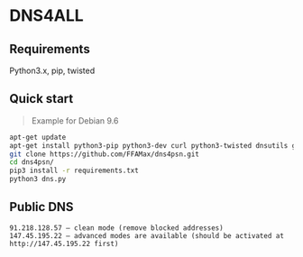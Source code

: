# DNS4ALL
## Requirements
Python3.x, pip, twisted

## Quick start
> Example for Debian 9.6

```bash
apt-get update
apt-get install python3-pip python3-dev curl python3-twisted dnsutils git
git clone https://github.com/FFAMax/dns4psn.git
cd dns4psn/
pip3 install -r requirements.txt
python3 dns.py
```

## Public DNS
    91.218.128.57 — clean mode (remove blocked addresses)
    147.45.195.22 — advanced modes are available (should be activated at http://147.45.195.22 first)
    
